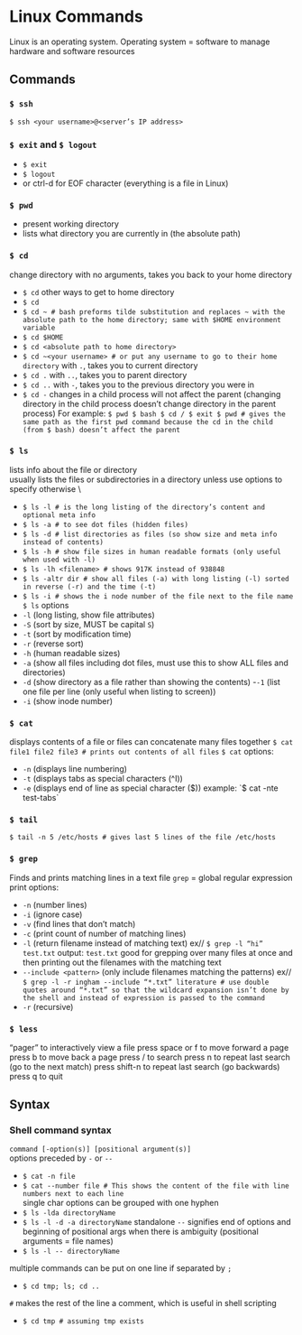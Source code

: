 # Linux Commands
Linux is an operating system. Operating system = software to manage hardware and software resources

## Commands
### `$ ssh`
`$ ssh <your username>@<server’s IP address>`

### `$ exit` and `$ logout`
- `$ exit`
- `$ logout`
- or ctrl-d for EOF character (everything is a file in Linux)

### `$ pwd`
- present working directory
- lists what directory you are currently in (the absolute path)

### `$ cd` 
change directory
with no arguments, takes you back to your home directory
- `$ cd`
other ways to get to home directory
- `$ cd` 
- `$ cd ~ # bash preforms tilde substitution and replaces ~ with the absolute path to the home directory; same with $HOME environment variable`
- `$ cd $HOME`
- `$ cd <absolute path to home directory>`
- `$ cd ~<your username> # or put any username to go to their home directory`
with `.`, takes you to current directory
- `$ cd .`
with `..`, takes you to parent directory
- `$ cd ..`
with `-`, takes you to the previous directory you were in
- `$ cd -`
changes in a child process will not affect the parent (changing directory in the child process doesn’t change directory in the parent process)
For example:
`$ pwd
$ bash
$ cd /
$ exit
$ pwd # gives the same path as the first pwd command because the cd in the child (from $ bash) doesn’t affect the parent`

### `$ ls`
lists info about the file or directory \
usually lists the files or subdirectories in a directory unless use options to specify otherwise \
- `$ ls -l # is the long listing of the directory’s content and optional meta info`
- `$ ls -a # to see dot files (hidden files)`
- `$ ls -d # list directories as files (so show size and meta info instead of contents)`
- `$ ls -h # show file sizes in human readable formats (only useful when used with -l)`
- `$ ls -lh <filename> # shows 917K instead of 938848`
- `$ ls -altr dir # show all files (-a) with long listing (-l) sorted in reverse (-r) and the time (-t)`
- `$ ls -i # shows the i node number of the file next to the file name`
`$ ls` options
- `-l` (long listing, show file attributes)
- `-S` (sort by size, MUST be capital `S`)
- `-t` (sort by modification time)
- `-r` (reverse sort)
- `-h` (human readable sizes)
- `-a` (show all files including dot files, must use this to show ALL files and directories)
- `-d` (show directory as a file rather than showing the contents)
-`-1` (list one file per line (only  useful when listing to screen))
- `-i` (show inode number)

### `$ cat`
displays contents of a file or files
can concatenate many files together
`$ cat file1 file2 file3 # prints out contents of all files`
`$ cat` options:
- `-n` (displays line numbering)
- `-t` (displays tabs as special characters (^I))
- `-e` (displays end of line as special character ($))
example:
`$ cat -nte test-tabs`

### `$ tail`
`$ tail -n 5 /etc/hosts # gives last 5 lines of the file /etc/hosts`

### `$ grep`
Finds and prints matching lines in a text file
`grep` = global regular expression print
options:
- `-n` (number lines)
- `-i` (ignore case)
- `-v` (find lines that don’t match)
- `-c` (print count of number of matching lines)
- `-l` (return filename instead of matching text)
ex//
`$ grep -l “hi” test.txt`
output:
`test.txt`
good for grepping over many files at once and then printing out the filenames with the matching text
- `--include <pattern>` (only include filenames matching the patterns)
ex//
`$ grep -l -r ingham --include “*.txt” literature # use double quotes around “*.txt” so that the wildcard expansion isn’t done by the shell and instead of expression is passed to the command`
- `-r` (recursive)

### `$ less`
“pager” to interactively view a file
press space or f to move forward a page
press b to move back a page
press / to search
press n to repeat last search (go to the next match)
press shift-n to repeat last search (go backwards)
press q to quit


## Syntax
### Shell command syntax
`command [-option(s)] [positional argument(s)]` \
options preceded by `-` or `--`
- `$ cat -n file`
- `$ cat --number file # This shows the content of the file with line numbers next to each line` \
single char options can be grouped with one hyphen
- `$ ls -lda directoryName`
- `$ ls -l -d -a directoryName`
standalone `--` signifies end of options and beginning of positional args when there is ambiguity (positional arguments = file names)
- `$ ls -l -- directoryName`

multiple commands can be put on one line if separated by `;`
- `$ cd tmp; ls; cd ..`

`#` makes the rest of the line a comment, which is useful in shell scripting
- `$ cd tmp # assuming tmp exists`



